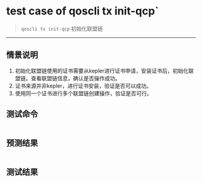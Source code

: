 # test case of qoscli tx init-qcp`

> `qoscli tx init-qcp` 初始化联盟链

---

## 情景说明

1. 初始化联盟链使用的证书需要从kepler进行证书申请，安装证书后，初始化联盟链。查看联盟链信息，确认是否操作成功。
2. 证书来源并非kepler，进行证书安装，验证是否可以成功。
3. 使用同一个证书进行多个联盟链创建操作，验证是否可行。

## 测试命令

```bash

```

## 预测结果

```text

```

## 测试结果

```bash

```
